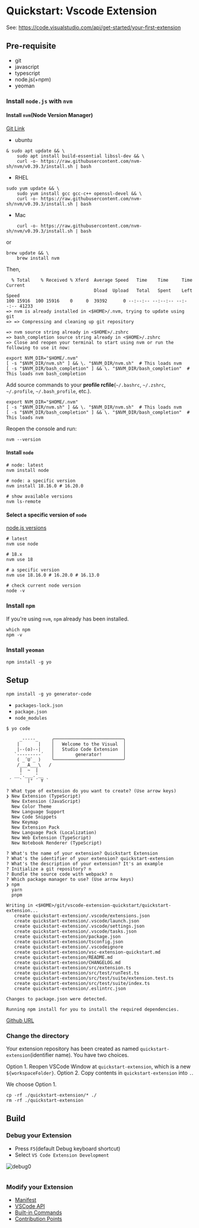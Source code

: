 # Quickstart: Vscode Extension

See: https://code.visualstudio.com/api/get-started/your-first-extension

## Pre-requisite

* git
* javascript
* typescript
* node.js(+npm)
* yeoman

### Install `node.js` with `nvm`

#### Install `nvm`(Node Version Manager)

[Git Link](https://github.com/nvm-sh/nvm#installing-and-updating)

* ubuntu
```shell
& sudo apt update && \
    sudo apt install build-essential libssl-dev && \
    curl -o- https://raw.githubusercontent.com/nvm-sh/nvm/v0.39.3/install.sh | bash
```

* RHEL

```shell
sudo yum update && \
    sudo yum install gcc gcc-c++ openssl-devel && \
    curl -o- https://raw.githubusercontent.com/nvm-sh/nvm/v0.39.3/install.sh | bash
```

* Mac

```shell
    curl -o- https://raw.githubusercontent.com/nvm-sh/nvm/v0.39.3/install.sh | bash
```

or

```shell
brew update && \
    brew install nvm
```

Then,

```console
  % Total    % Received % Xferd  Average Speed   Time    Time     Time  Current
                                 Dload  Upload   Total   Spent    Left  Speed
100 15916  100 15916    0     0  39392      0 --:--:-- --:--:-- --:--:-- 41233
=> nvm is already installed in <$HOME>/.nvm, trying to update using git
=> => Compressing and cleaning up git repository

=> nvm source string already in <$HOME>/.zshrc
=> bash_completion source string already in <$HOME>/.zshrc
=> Close and reopen your terminal to start using nvm or run the following to use it now:

export NVM_DIR="$HOME/.nvm"
[ -s "$NVM_DIR/nvm.sh" ] && \. "$NVM_DIR/nvm.sh"  # This loads nvm
[ -s "$NVM_DIR/bash_completion" ] && \. "$NVM_DIR/bash_completion"  # This loads nvm bash_completion
```

Add source commands to your __profile rcfile__(`~/.bashrc`, `~/.zshrc`, `~/.profile`, `~/.bash_profile`, etc.).

```shell
export NVM_DIR="$HOME/.nvm"
[ -s "$NVM_DIR/nvm.sh" ] && \. "$NVM_DIR/nvm.sh"  # This loads nvm
[ -s "$NVM_DIR/bash_completion" ] && \. "$NVM_DIR/bash_completion"  # This loads nvm 
```

Reopen the console and run:

```shell
nvm --version
```

#### Install `node`

```shell
# node: latest
nvm install node

# node: a specific version
nvm install 18.16.0 # 16.20.0

# show available versions
nvm ls-remote
```

#### Select a specific version of `node`

[node.js versions](https://nodejs.org/en/download/releases)

```shell
# latest
nvm use node

# 18.x
nvm use 18

# a specific version
nvm use 18.16.0 # 16.20.0 # 16.13.0

# check current node version
node -v
```

### Install `npm`

If you're using `nvm`, `npm` already has been installed.

```shell
which npm
npm -v
```

### Install `yeoman`

```shell
npm install -g yo
```

## Setup

```shell
npm install -g yo generator-code
```

* `packages-lock.json`
* `package.json`
* `node_modules`


```shell
$ yo code

     _-----_     ╭──────────────────────────╮
    |       |    │   Welcome to the Visual  │
    |--(o)--|    │   Studio Code Extension  │
   `---------´   │        generator!        │
    ( _´U`_ )    ╰──────────────────────────╯
    /___A___\   /
     |  ~  |     
   __'.___.'__   
 ´   `  |° ´ Y ` 

? What type of extension do you want to create? (Use arrow keys)
❯ New Extension (TypeScript) 
  New Extension (JavaScript) 
  New Color Theme 
  New Language Support 
  New Code Snippets 
  New Keymap 
  New Extension Pack 
  New Language Pack (Localization) 
  New Web Extension (TypeScript) 
  New Notebook Renderer (TypeScript)

? What's the name of your extension? Quickstart Extension
? What's the identifier of your extension? quickstart-extension
? What's the description of your extension? It's an example
? Initialize a git repository? n
? Bundle the source code with webpack? n
? Which package manager to use? (Use arrow keys)
❯ npm 
  yarn 
  pnpm 

Writing in <$HOME>/git/vscode-extension-quickstart/quickstart-extension...
   create quickstart-extension/.vscode/extensions.json
   create quickstart-extension/.vscode/launch.json
   create quickstart-extension/.vscode/settings.json
   create quickstart-extension/.vscode/tasks.json
   create quickstart-extension/package.json
   create quickstart-extension/tsconfig.json
   create quickstart-extension/.vscodeignore
   create quickstart-extension/vsc-extension-quickstart.md
   create quickstart-extension/README.md
   create quickstart-extension/CHANGELOG.md
   create quickstart-extension/src/extension.ts
   create quickstart-extension/src/test/runTest.ts
   create quickstart-extension/src/test/suite/extension.test.ts
   create quickstart-extension/src/test/suite/index.ts
   create quickstart-extension/.eslintrc.json

Changes to package.json were detected.

Running npm install for you to install the required dependencies.
```

[Github URL](https://github.com/microsoft/vscode-extension-samples/tree/main/helloworld-sample)

### Change the directory

Your extension repository has been created as named `quickstart-extension`(identifier name).
You have two choices.

Option 1. Reopen VSCode Window at `quickstart-extension`, which is a new `${workspaceFolder}`.
Option 2. Copy contents in `quickstart-extension` into `.`.

We choose Option 1.

```shell
cp -rf ./quickstart-extension/* ./
rm -rf ./quickstart-extension
```

## Build

### Debug your Extension

* Press `F5`(default Debug keyboard shortcut)
* Select `VS Code Extension Development`


![debug0](images/debug0.png)

```shell

```

### Modify your Extension

* [Manifest](https://code.visualstudio.com/api/references/extension-manifest)
* [VSCode API](https://code.visualstudio.com/api/references/vscode-api)
* [Built-in Commands](https://code.visualstudio.com/api/references/commands)
* [Contribution Points](https://code.visualstudio.com/api/references/contribution-points)
